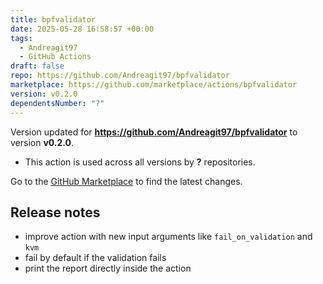 ```yaml
---
title: bpfvalidator
date: 2025-05-28 16:58:57 +00:00
tags:
  - Andreagit97
  - GitHub Actions
draft: false
repo: https://github.com/Andreagit97/bpfvalidator
marketplace: https://github.com/marketplace/actions/bpfvalidator
version: v0.2.0
dependentsNumber: "?"
---
```



Version updated for **https://github.com/Andreagit97/bpfvalidator** to version **v0.2.0**.
- This action is used across all versions by **?** repositories.

Go to the [GitHub Marketplace](https://github.com/marketplace/actions/bpfvalidator) to find the latest changes.

## Release notes

* improve action with new input arguments like `fail_on_validation` and `kvm`
* fail by default if the validation fails
* print the report directly inside the action
